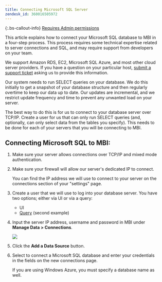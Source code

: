 ```yaml
---
title: Connecting Microsoft SQL Server
zendesk_id: 360016505972
---
```


{:.bs-callout-info}
[Requires Admin permissions](../administrator/user-management/user-management.md)

This article explains how to connect your Microsoft SQL database to MBI in a four-step process. This process requires some technical expertise related to server connections and SQL, and may require support from developers on your team.

We support Amazon RDS, EC2, Microsoft SQL Azure, and most other cloud server providers. If you have a question on your particular host, [submit a support ticket](../getting-started/support.md) asking us to provide this information.

Our system needs to run SELECT queries on your database. We do this initially to get a snapshot of your database structure and then regularly overtime to keep our data up to date. Our updates are incremental, and we restrict update frequency and time to prevent any unwanted load on your server.

The best way to do this is for us to connect to your database server over TCP/IP. Create a user for us that can only run SELECT queries (and, optionally, can only select data from the tables you specify). This needs to be done for each of your servers that you will be connecting to MBI.

## Connecting Microsoft SQL to MBI:

1. Make sure your server allows connections over TCP/IP and mixed mode authentication.

1. Make sure your firewall will allow our server\'s dedicated IP to connect.

   You can find the IP address we will use to connect to your server on the connections section of your \"settings\" page.

1. Create a user that we will use to log into your database server.  You have two options; either via UI or via a query:
    * UI
    * [Query](../http://sqlserverplanet.com/security/add-user) (second example)

1. Input the server IP address, username and password in MBI under **Manage Data > Connections**.

    ![](../assets/2.1.png)

1. Click the **Add a Data Source** button.

1. Select to connect a Microsoft SQL database and enter your credentials in the fields on the new connections page.

   If you are using Windows Azure, you must specify a database name as well.
